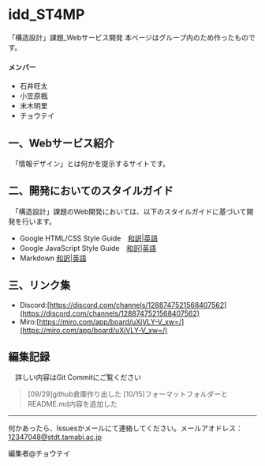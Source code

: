 # idd_ST4MP

「構造設計」課題_Webサービス開発
本ページはグループ内のため作ったものです。

#### メンバー

- 石井旺太　
- 小笠原楓　
- 末木明里　
- チョウテイ

## 一、Webサービス紹介

　「情報デザイン」とは何かを提示するサイトです。

## 二、開発においてのスタイルガイド

　「構造設計」課題のWeb開発においては、以下のスタイルガイドに基づいて開発を行います。
- Google HTML/CSS Style Guide　[和訳](docs/guidelines/rule-style-guide.md)|[英語](https://google.github.io/styleguide/htmlcssguide.html)
- Google JavaScript Style Guide　[和訳](https://cou929.nu/data/google_javascript_style_guide/)|[英語](https://google.github.io/styleguide/jsguide.html)
- Markdown [和訳](https://help.docbase.io/posts/13697)|[英語](https://daringfireball.net/projects/markdown/syntax)

## 三、リンク集

- Discord:[https://discord.com/channels/1288747521568407562](https://discord.com/channels/1288747521568407562)
- Miro:[https://miro.com/app/board/uXjVLY-V_xw=/](https://miro.com/app/board/uXjVLY-V_xw=/)

## 編集記録

　詳しい内容はGit Commitにご覧ください

>[09/29]github倉庫作り出した
>[10/15]フォーマットフォルダーとREADME.md内容を追加した

----

何かあったら、Issuesかメールにて連絡してください。メールアオドレス：12347048@stdt.tamabi.ac.jp
 
編集者@チョウテイ
